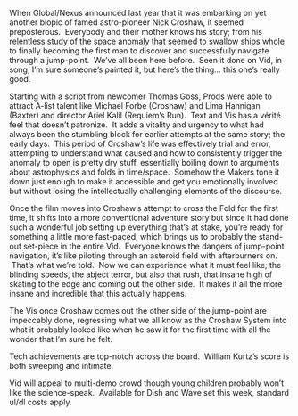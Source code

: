 When Global/Nexus announced last year that it was embarking on yet another biopic of famed astro-pioneer Nick Croshaw, it seemed preposterous.  Everybody and their mother knows his story; from his relentless study of the space anomaly that seemed to swallow ships whole to finally becoming the first man to discover and successfully navigate through a jump-point.  We’ve all been here before.  Seen it done on Vid, in song, I’m sure someone’s painted it, but here’s the thing… this one’s really good.

Starting with a script from newcomer Thomas Goss, Prods were able to attract A-list talent like Michael Forbe (Croshaw) and Lima Hannigan (Baxter) and director Ariel Kalil (Requiem’s Run).  Text and Vis has a vérité feel that doesn’t patronize.  It adds a vitality and urgency to what had always been the stumbling block for earlier attempts at the same story; the early days.  This period of Croshaw’s life was effectively trial and error, attempting to understand what caused and how to consistently trigger the anomaly to open is pretty dry stuff, essentially boiling down to arguments about astrophysics and folds in time/space.  Somehow the Makers tone it down just enough to make it accessible and get you emotionally involved but without losing the intellectually challenging elements of the discourse.

Once the film moves into Croshaw’s attempt to cross the Fold for the first time, it shifts into a more conventional adventure story but since it had done such a wonderful job setting up everything that’s at stake, you’re ready for something a little more fast-paced, which brings us to probably the stand-out set-piece in the entire Vid.  Everyone knows the dangers of jump-point navigation, it’s like piloting through an asteroid field with afterburners on.  That’s what we’re told.  Now we can experience what it must feel like; the blinding speeds, the abject terror, but also that rush, that insane high of skating to the edge and coming out the other side.  It makes it all the more insane and incredible that this actually happens.

The Vis once Croshaw comes out the other side of the jump-point are impeccably done, regressing what we all know as the Croshaw System into what it probably looked like when he saw it for the first time with all the wonder that I’m sure he felt.

Tech achievements are top-notch across the board.  William Kurtz’s score is both sweeping and intimate.

Vid will appeal to multi-demo crowd though young children probably won’t like the science-speak.  Available for Dish and Wave set this week, standard ul/dl costs apply.